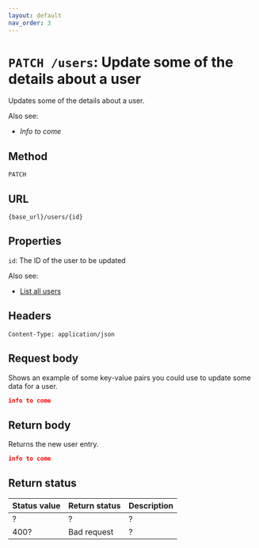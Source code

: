 ```yaml
---
layout: default
nav_order: 3
---
```


# `PATCH /users`: Update some of the details about a user

Updates some of the details about a user.

Also see:

* *Info to come*

## Method

`PATCH`

## URL

`{base_url}/users/{id}`

## Properties

`id`: The ID of the user to be updated

Also see:

* [List all users](./users-get.md)

## Headers

`Content-Type: application/json`

## Request body

Shows an example of some key-value pairs you could use to update some data for a user.

```json
info to come
```

## Return body

Returns the new user entry.

```json
info to come
```

## Return status

| Status value | Return status | Description |
| ------------ | ------------- | ----------- |
| ?            | ?             | ?           |
| 400?         | Bad request   | ?           |

